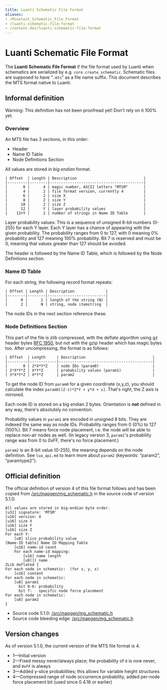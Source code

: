 ```yaml
---
title: Luanti Schematic File Format
aliases:
- /Minetest_Schematic_File_Format
- /luanti-schematic-file-format
- /content-dev/luanti-schematic-file-format
---
```


# Luanti Schematic File Format
The **Luanti Schematic File Format** if the file format used by Luanti when schematics are serialized by e.g. `core.create_schematic`. Schematic files are supposed to have “`.mts`” as a file name suffix. This document describes the MTS format native to Luanti.

Informal definition
-------------------

Warning: This definition has not been proofread yet! Don't rely on it 100% yet.

### Overview

An MTS file has 3 sections, in this order:

* Header
* Name ID Table
* Node Definitions Section

All values are stored in _big endian_ format.

```
| Offset  | Length | Description                              |
|---------|--------|------------------------------------------|
|       0 |      4 | magic number, ASCII letters "MTSM"       |
|       4 |      2 | file format version, currently 4         |
|       6 |      2 | size X                                   |
|       8 |      2 | size Y                                   |
|      10 |      2 | size Z                                   |
|      12 |      Y | layer probability values                 |
|    12+Y |      2 | number of strings in Name ID Table       |

```


Layer probability values: This is a sequence of unsigned 8-bit numbers (0-255) for each Y layer. Each Y layer has a chance of appearing with the given probability. The probability ranges from 0 to 127, with 0 meaning 0% probability and 127 meaning 100% probability. Bit 7 is reserved and must be 0, meaning that values greater than 127 should be avoided.

The header is followed by the Name ID Table, which is followed by the Node Definitions section.

### Name ID Table

For each string, the following record format repeats:

```
| Offset | Length | Description              |
|--------|--------|--------------------------|
|      0 |      2 | length of the string (N) |
|      2 |      N | string, node itemstring  |

```


The node IDs in the next section reference these.

### Node Definitions Section

This part of the file is zlib compressed, with the deflate algorithm using gz header bytes [RFC 1950](http://tools.ietf.org/html/rfc1950), but not with the gzip header which has magic bytes too. After uncompressing, the format is as follows:

```
| Offset  | Length     | Description                              |
|---------|------------|------------------------------------------|
|       0 | 2*X*Y*Z    | node IDs (param0)                        |
| 2*X*Y*Z | X*Y*Z      | probability values (param1)              |
| 3*X*Y*Z | X*Y*Z      | param2                                   |

```


To get the node ID from `param0` for a given coordinate (x,y,z), you should calculate the index `param0[(Z-z)*Z*Y + y*X + x]`. That's right, the Z axis is mirrored.

Each node ID is stored on a big endian 2 bytes. Orientation is **not** defined in any way, there's absolutely no convention.

Probability values in `param1` are encoded in unsigned 8 bits. They are indexed the same way as node IDs. Probability ranges from 0 (0%) to 127 (100%). Bit 7 means force node placement, i.e. the node will be able to replace non-air nodes as well. (In legacy version 3, `param1`'s probability range was from 0 to 0xFF, there's no force placement.)

`param2` is an 8-bit value (0-255), the meaning depends on the node definition. See `lua_api.md` to learn more about `param2` (keywords: “param2”, “paramtype2”).

Official definition
-------------------

The official definition of version 4 of this file format follows and has been copied from [/src/mapgen/mg\_schematic.h](https://github.com/luanti-org/luanti/blob/5.1.0/src/mapgen/mg_schematic.h) in the source code of version 5.1.0.

```
All values are stored in big-endian byte order.
[u32] signature: 'MTSM'
[u16] version: 4
[u16] size X
[u16] size Y
[u16] size Z
For each Y:
	[u8] slice probability value
[Name-ID table] Name ID Mapping Table
	[u16] name-id count
	For each name-id mapping:
		[u16] name length
		[u8[]] name
ZLib deflated {
For each node in schematic:  (for z, y, x)
	[u16] content
For each node in schematic:
	[u8] param1
	  bit 0-6: probability
	  bit 7:   specific node force placement
For each node in schematic:
	[u8] param2
}

```


* Source code 5.1.0: [/src/mapgen/mg\_schematic.h](https://github.com/luanti-org/luanti/blob/5.1.0/src/mapgen/mg_schematic.h)
* Source code bleeding edge: [/src/mapgen/mg\_schematic.h](https://github.com/luanti-org/luanti/blob/master/src/mapgen/mg_schematic.h)

Version changes
---------------

As of version 5.1.0, the current version of the MTS file format is 4.

* 1—Initial version
* 2—Fixed messy never/always place; the probability of `0` is now never, and `0xFF` is always
* 3—Added y-slice probabilities; this allows for variable height structures
* 4—Compressed range of node occurrence probability, added per-node force placement bit (used since 0.4.16 or earlier)
